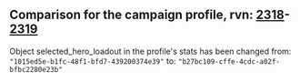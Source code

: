 ## Comparison for the campaign profile, rvn: [2318](https://github.com/PRO100KatYT/FortniteProfileRevisions/tree/main/profiles/campaign/2318%20campaign.json)-[2319](https://github.com/PRO100KatYT/FortniteProfileRevisions/tree/main/profiles/campaign/2319%20campaign.json)

Object selected_hero_loadout in the profile's stats has been changed from: `"1015ed5e-b1fc-48f1-bfd7-439200374e39"` to: `"b27bc109-cffe-4cdc-a02f-bfbc2280e23b"`
<br><br>
